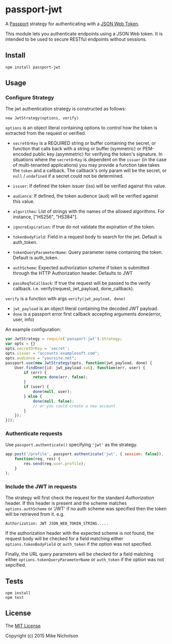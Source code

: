 # passport-jwt

A [Passport](http://passportjs.org/) strategy for authenticating with a
[JSON Web Token](http://jwt.io).

This module lets you authenticate endpoints using a JSON Web token. It is
intended to be used to secure RESTful endpoints without sessions.

## Install

    npm install passport-jwt

## Usage

### Configure Strategy

The jwt authentication strategy is constructed as follows:

    new JwtStrategy(options, verify)

`options` is an object literal containing options to control how the token is
extracted from the request or verified.

* `secretOrKey` is a REQUIRED string or buffer containing the secret, or function that calls back with a string or buffer
  (symmetric) or PEM-encoded public key (asymmetric) for verifying the token's
  signature. In situations where the `secretOrKey` is dependent on the `issuer` (in the case of multi-tenanted applications) you may provide a function take takes the `token` and a callback. The callback's only param will be the secret, or `null` / `undefined` if a secret could not be determined.
* `issuer`: If defined the token issuer (iss) will be verified against this
  value.
* `audience`: If defined, the token audience (aud) will be verified against
  this value.
* `algorithms`: List of strings with the names of the allowed algorithms. For instance, ["HS256", "HS384"].
* `ignoreExpiration`: if true do not validate the expiration of the token.

* `tokenBodyField`: Field in a request body to search for the jwt.
  Default is auth_token.
* `tokenQueryParameterName`: Query parameter name containing the token.
  Default is auth_token.
* `authScheme`: Expected authorization scheme if token is submitted through
  the HTTP Authorization header. Defaults to JWT
* `passReqToCallback`: If true the request will be passed to the verify
  callback. i.e. verify(request, jwt_payload, done_callback).

`verify` is a function with args `verify(jwt_payload, done)`

* `jwt_payload` is an object literal containing the decoded JWT payload.
* `done` is a passport error first callback accepting arguments
  done(error, user, info)

An example configuration:

```js
var JwtStrategy = require('passport-jwt').Strategy;
var opts = {}
opts.secretOrKey = 'secret';
opts.issuer = "accounts.examplesoft.com";
opts.audience = "yoursite.net";
passport.use(new JwtStrategy(opts, function(jwt_payload, done) {
    User.findOne({id: jwt_payload.sub}, function(err, user) {
        if (err) {
            return done(err, false);
        }
        if (user) {
            done(null, user);
        } else {
            done(null, false);
            // or you could create a new account
        }
    });
}));
```

### Authenticate requests

Use `passport.authenticate()` specifying `'jwt'` as the strategy.

```js
app.post('/profile', passport.authenticate('jwt', { session: false}),
    function(req, res) {
        res.send(req.user.profile);
    }
);
```

### Include the JWT in requests

The strategy will first check the request for the standard *Authorization*
header. If this header is present and the scheme matches `options.authScheme`
or 'JWT' if no auth scheme was specified then the token will be retrieved from
it. e.g.

    Authorization: JWT JSON_WEB_TOKEN_STRING.....

If the authorization header with the expected scheme is not found, the request
body will be checked for a field matching either `options.tokenBodyField` or
`auth_token` if the option was not specified.

Finally, the URL query parameters will be checked for a field matching either
`options.tokenQueryParameterName` or `auth_token` if the option was not
sepcified.

## Tests

    npm install
    npm test

## License

The [MIT License](http://opensource.org/licenses/MIT)

Copyright (c) 2015 Mike Nicholson
